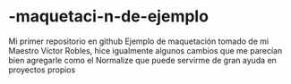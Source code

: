 # -maquetaci-n-de-ejemplo
Mi primer repositorio en github
Ejemplo de maquetación tomado de mi Maestro Víctor Robles, hice igualmente algunos cambios que me parecían bien agregarle como el Normalize que puede servirme de gran ayuda en proyectos propios
